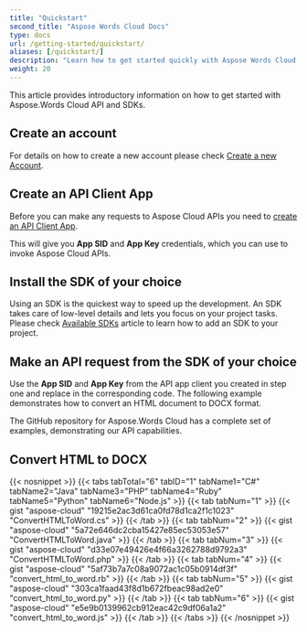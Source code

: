 ```yaml
---
title: "Quickstart"
second_title: "Aspose Words Cloud Docs"
type: docs
url: /getting-started/quickstart/
aliases: [/quickstart/]
description: "Learn how to get started quickly with Aspose Words Cloud API and SDKs."
weight: 20
---
```


This article provides introductory information on how to get started with Aspose.Words Cloud API and SDKs.

## Create an account

For details on how to create a new account please check [Create a new Account](https://docs.aspose.cloud/storage/creating-and-managing-account/).

## Create an API Client App

Before you can make any requests to Aspose Cloud APIs you need to [create an API Client App](https://docs.aspose.cloud/storage/create-new-app-and-get-app-key-and-sid/).

This will give you **App SID** and **App Key** credentials, which you can use to invoke Aspose Cloud APIs.

## Install the SDK of your choice

Using an SDK is the quickest way to speed up the development. An SDK takes care of low-level details and lets you focus on your project tasks. Please check [Available SDKs](/words/available-sdks/) article to learn how to add an SDK to your project.

## Make an API request from the SDK of your choice

Use the **App SID** and **App Key** from the API app client you created in step one and replace in the corresponding code. The following example demonstrates how to convert an HTML document to DOCX format.

The GitHub repository for Aspose.Words Cloud has a complete set of examples, demonstrating our API capabilities.

## Convert HTML to DOCX

{{< nosnippet >}}
{{< tabs tabTotal="6" tabID="1" tabName1="C#" tabName2="Java" tabName3="PHP" tabName4="Ruby" tabName5="Python" tabName6="Node.js" >}}
{{< tab tabNum="1" >}}
{{< gist "aspose-cloud" "19215e2ac3d61ca0fd78d1ca2f1c1023" "ConvertHTMLToWord.cs" >}}
{{< /tab >}}
{{< tab tabNum="2" >}}
{{< gist "aspose-cloud" "5a72e646dc2cba15427e85ec53053e57" "ConvertHTMLToWord.java" >}}
{{< /tab >}}
{{< tab tabNum="3" >}}
{{< gist "aspose-cloud" "d33e07e49426e4f66a3262788d9792a3" "ConvertHTMLToWord.php" >}}
{{< /tab >}}
{{< tab tabNum="4" >}}
{{< gist "aspose-cloud" "5af73b7a7c08a9072ac1c05b0914df3f" "convert_html_to_word.rb" >}}
{{< /tab >}}
{{< tab tabNum="5" >}}
{{< gist "aspose-cloud" "303ca1faad43f8d1b672fbeac98ad2e0" "convert_html_to_word.py" >}}
{{< /tab >}}
{{< tab tabNum="6" >}}
{{< gist "aspose-cloud" "e5e9b0139962cb912eac42c9df06a1a2" "convert_html_to_word.js" >}}
{{< /tab >}}
{{< /tabs >}}
{{< /nosnippet >}}

